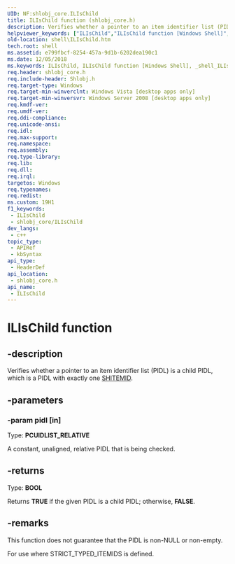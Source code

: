 ```yaml
---
UID: NF:shlobj_core.ILIsChild
title: ILIsChild function (shlobj_core.h)
description: Verifies whether a pointer to an item identifier list (PIDL) is a child PIDL, which is a PIDL with exactly one SHITEMID.
helpviewer_keywords: ["ILIsChild","ILIsChild function [Windows Shell]","_shell_ILIsChild","shell.ILIsChild","shlobj_core/ILIsChild"]
old-location: shell\ILIsChild.htm
tech.root: shell
ms.assetid: e799fbcf-8254-457a-9d1b-6202dea190c1
ms.date: 12/05/2018
ms.keywords: ILIsChild, ILIsChild function [Windows Shell], _shell_ILIsChild, shell.ILIsChild, shlobj_core/ILIsChild
req.header: shlobj_core.h
req.include-header: Shlobj.h
req.target-type: Windows
req.target-min-winverclnt: Windows Vista [desktop apps only]
req.target-min-winversvr: Windows Server 2008 [desktop apps only]
req.kmdf-ver: 
req.umdf-ver: 
req.ddi-compliance: 
req.unicode-ansi: 
req.idl: 
req.max-support: 
req.namespace: 
req.assembly: 
req.type-library: 
req.lib: 
req.dll: 
req.irql: 
targetos: Windows
req.typenames: 
req.redist: 
ms.custom: 19H1
f1_keywords:
 - ILIsChild
 - shlobj_core/ILIsChild
dev_langs:
 - c++
topic_type:
 - APIRef
 - kbSyntax
api_type:
 - HeaderDef
api_location:
 - shlobj_core.h
api_name:
 - ILIsChild
---
```


# ILIsChild function


## -description

Verifies whether a pointer to an item identifier list (PIDL) is a child PIDL, which is a PIDL with exactly one <a href="https://docs.microsoft.com/windows/desktop/api/shtypes/ns-shtypes-shitemid">SHITEMID</a>.

## -parameters

### -param pidl [in]

Type: <b>PCUIDLIST_RELATIVE</b>

A constant, unaligned, relative PIDL that is being checked.

## -returns

Type: <b>BOOL</b>

Returns <b>TRUE</b> if the given PIDL is a child PIDL; otherwise, <b>FALSE</b>.

## -remarks

This function does not guarantee that the PIDL is non-NULL or non-empty.

For use where STRICT_TYPED_ITEMIDS is defined.

